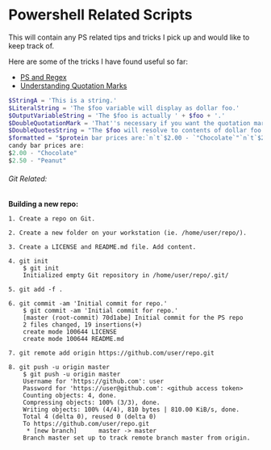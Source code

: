 # Powershell Related Scripts

This will contain any PS related tips and tricks I pick up and would like to keep track of.

Here are some of the tricks I have found useful so far:
- [PS and Regex](https://kevinmarquette.github.io/2017-07-31-Powershell-regex-regular-expression/)
- [Understanding Quotation Marks](https://blogs.technet.microsoft.com/heyscriptingguy/2015/06/20/weekend-scripter-understanding-quotation-marks-in-powershell/)
```powershell
$StringA = 'This is a string.'
$LiteralString = 'The $foo variable will display as dollar foo.'
$OutputVariableString = 'The $foo is actually ' + $foo + '.'
$DoubleQuotationMark = 'That''s necessary if you want the quotation mark.'
$DoubleQuotesString = "The $foo will resolve to contents of dollar foo."
$formatted = "$protein bar prices are:`n`t`$2.00 - `"Chocolate`"`n`t`$2.50 - `"Peanut`""
candy bar prices are:
$2.00 - "Chocolate"
$2.50 - "Peanut"
```

###### Git Related:
**Building a new repo:**

    1. Create a repo on Git.

    2. Create a new folder on your workstation (ie. /home/user/repo/).

    3. Create a LICENSE and README.md file. Add content.

    4. git init
        $ git init
        Initialized empty Git repository in /home/user/repo/.git/

    5. git add -f .

    6. git commit -am 'Initial commit for repo.'
        $ git commit -am 'Initial commit for repo.'
        [master (root-commit) 70d1abe] Initial commit for the PS repo
        2 files changed, 19 insertions(+)
        create mode 100644 LICENSE
        create mode 100644 README.md

    7. git remote add origin https://github.com/user/repo.git

    8. git push -u origin master
        $ git push -u origin master
        Username for 'https://github.com': user
        Password for 'https://user@github.com': <github access token>
        Counting objects: 4, done.
        Compressing objects: 100% (3/3), done.
        Writing objects: 100% (4/4), 810 bytes | 810.00 KiB/s, done.
        Total 4 (delta 0), reused 0 (delta 0)
        To https://github.com/user/repo.git
         * [new branch]      master -> master
        Branch master set up to track remote branch master from origin.
